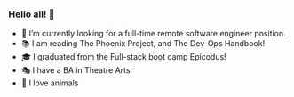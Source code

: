 ### Hello all! 👋


- :space_invader: I’m currently looking for a full-time remote software engineer position.
- :books:  I am reading The Phoenix Project, and The Dev-Ops Handbook!
- :mortar_board: I graduated from the Full-stack boot camp Epicodus!
- :performing_arts: I have a BA in Theatre Arts
- :sloth: I love animals
